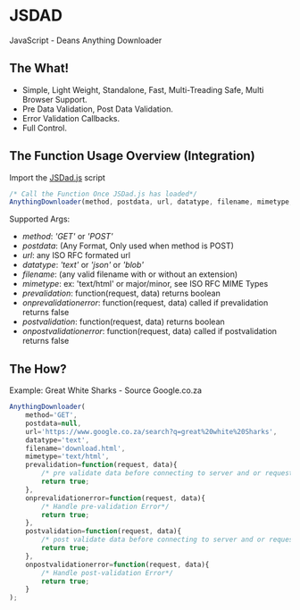 # JSDAD
JavaScript - Deans Anything Downloader

## The What!
 - Simple, Light Weight, Standalone, Fast, Multi-Treading Safe, Multi Browser Support.
 - Pre Data Validation, Post Data Validation.
 - Error Validation Callbacks.
 - Full Control.
 
## The Function Usage Overview (Integration)
Import the [JSDad.js](/jsdad.js) script
```javascript
/* Call the Function Once JSDad.js has loaded*/
AnythingDownloader(method, postdata, url, datatype, filename, mimetype, prevalidation, onprevalidationerror, postvalidation,  onpostvalidationerror);
```

Supported Args:
- *method*: _'GET'_ or _'POST'_
- *postdata*: (Any Format, Only used when method is POST)
- *url*: any ISO RFC formated url
- *datatype*: _'text'_ or _'json'_ or _'blob'_
- *filename*: (any valid filename with or without an extension)
- *mimetype*: ex: 'text/html' or major/minor, see ISO RFC MIME Types
- *prevalidation*: function(request, data) returns boolean
- *onprevalidationerror*: function(request, data) called if prevalidation returns false
- *postvalidation*: function(request, data) returns boolean
- *onpostvalidationerror*: function(request, data) called if postvalidation returns false


## The How?
Example: Great White Sharks - Source Google.co.za
```javascript
AnythingDownloader(
    method='GET', 
    postdata=null,
    url='https://www.google.co.za/search?q=great%20white%20Sharks',
    datatype='text',
    filename='download.html',
    mimetype='text/html',
    prevalidation=function(request, data){
        /* pre validate data before connecting to server and or request and return a boolean value*/
        return true;
    },
    onprevalidationerror=function(request, data){
        /* Handle pre-validation Error*/
        return true;
    },
    postvalidation=function(request, data){ 
        /* post validate data before connecting to server and or request and return a boolean value*/
        return true;
    },
    onpostvalidationerror=function(request, data){
        /* Handle post-validation Error*/
        return true;
    }
);
```
